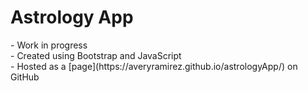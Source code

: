 <h1>Astrology App</h1>
- Work in progress
<br>
- Created using Bootstrap and JavaScript
<br>
- Hosted as a [page](https://averyramirez.github.io/astrologyApp/) on GitHub

